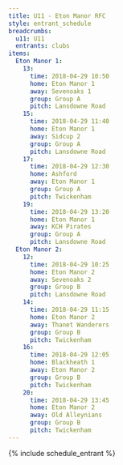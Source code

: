 ```yaml
---
title: U11 - Eton Manor RFC
style: entrant_schedule
breadcrumbs:
  u11: U11
  entrants: clubs
items:
  Eton Manor 1:
    13:
      time: 2018-04-29 10:50
      home: Eton Manor 1
      away: Sevenoaks 1
      group: Group A
      pitch: Lansdowne Road
    15:
      time: 2018-04-29 11:40
      home: Eton Manor 1
      away: Sidcup 2
      group: Group A
      pitch: Lansdowne Road
    17:
      time: 2018-04-29 12:30
      home: Ashford
      away: Eton Manor 1
      group: Group A
      pitch: Twickenham
    19:
      time: 2018-04-29 13:20
      home: Eton Manor 1
      away: KCH Pirates
      group: Group A
      pitch: Lansdowne Road
  Eton Manor 2:
    12:
      time: 2018-04-29 10:25
      home: Eton Manor 2
      away: Sevenoaks 2
      group: Group B
      pitch: Lansdowne Road
    14:
      time: 2018-04-29 11:15
      home: Eton Manor 2
      away: Thanet Wanderers
      group: Group B
      pitch: Twickenham
    16:
      time: 2018-04-29 12:05
      home: Blackheath 1
      away: Eton Manor 2
      group: Group B
      pitch: Twickenham
    20:
      time: 2018-04-29 13:45
      home: Eton Manor 2
      away: Old Alleynians
      group: Group B
      pitch: Twickenham
---
```


{% include schedule_entrant %}
